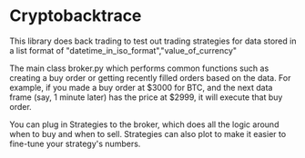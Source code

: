 # Cryptobacktrace

This library does back trading to test out trading strategies for data stored in a list format of "datetime_in_iso_format","value_of_currency"

The main class broker.py which performs common functions such as creating a buy order or getting recently filled orders based on the data. For example, if you made a buy order at $3000 for BTC, and the next data frame (say, 1 minute later) has the price at $2999, it will execute that buy order.

You can plug in Strategies to the broker, which does all the logic around when to buy and when to sell. Strategies can also plot to make it easier to fine-tune your strategy's numbers.

